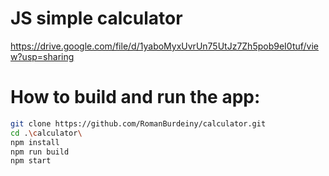 # JS simple  calculator
https://drive.google.com/file/d/1yaboMyxUvrUn75UtJz7Zh5pob9eI0tuf/view?usp=sharing
# How to build and run the app:
``` bash
git clone https://github.com/RomanBurdeiny/calculator.git
cd .\calculator\
npm install
npm run build
npm start
```